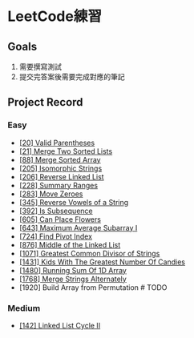 # LeetCode練習
## Goals
1. 需要撰寫測試
2. 提交完答案後需要完成對應的筆記

## Project Record
### Easy
- [[20] Valid Parentheses](./src/main/java/easy/ValidParentheses.java)
- [[21] Merge Two Sorted Lists](./src/main/java/easy/MergeTwoSortedLists.java)
- [[88] Merge Sorted Array](./src/main/java/easy/MergeSortedArray.java)
- [[205] Isomorphic Strings](./src/main/java/easy/IsomorphicStrings.java)
- [[206] Reverse Linked List](./src/main/java/easy/ReverseLinkedList.java)
- [[228] Summary Ranges](./src/main/java/easy/SummaryRanges.java)
- [[283] Move Zeroes](./src/main/java/easy/MoveZeroes.java)
- [[345] Reverse Vowels of a String](./src/main/java/easy/ReverseVowelsOfAString.java)
- [[392] Is Subsequence](./src/main/java/easy/IsSubsequence.java)
- [[605] Can Place Flowers](./src/main/java/easy/CanPlaceFlowers.java)
- [[643] Maximum Average Subarray I](./src/main/java/easy/MaximumAverageSubarrayI.java)
- [[724] Find Pivot Index](./src/main/java/easy/PivotIndex.java)
- [[876] Middle of the Linked List](./src/main/java/easy/MiddleOfTheLinkedList.java)
- [[1071] Greatest Common Divisor of Strings](./src/main/java/easy/GreatestCommonDivisorOfStrings.java)
- [[1431] Kids With The Greatest Number Of Candies](./src/main/java/easy/KidsWithTheGreatestNumberOfCandies.java)
- [[1480] Running Sum Of 1D Array](./src/main/java/easy/RunningSumOfArray.java)
- [[1768] Merge Strings Alternately](./src/main/java/easy/MergeStringsAlternately.java)
- [1920] Build Array from Permutation  # TODO

### Medium
- [[142] Linked List Cycle II](./src/main/java/medium/LinkedListCycleII.java)
